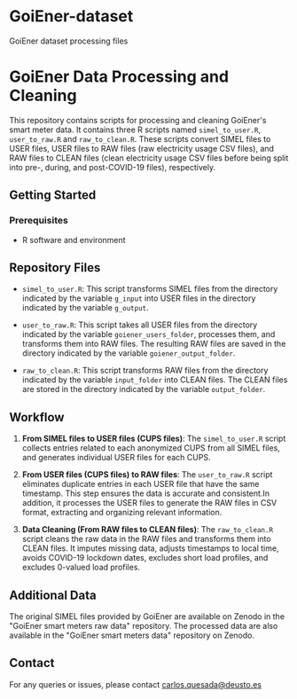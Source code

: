 # GoiEner-dataset
GoiEner dataset processing files

# GoiEner Data Processing and Cleaning

This repository contains scripts for processing and cleaning GoiEner's smart meter data. It contains three R scripts named `simel_to_user.R`, `user_to_raw.R` and `raw_to_clean.R`. These scripts convert SIMEL files to USER files, USER files to RAW files (raw electricity usage CSV files), and RAW files to CLEAN files (clean electricity usage CSV files before being split into pre-, during, and post-COVID-19 files), respectively.

## Getting Started

### Prerequisites

* R software and environment

## Repository Files

* `simel_to_user.R`: This script transforms SIMEL files from the directory indicated by the variable `g_input` into USER files in the directory indicated by the variable `g_output`.

* `user_to_raw.R`: This script takes all USER files from the directory indicated by the variable `goiener_users_folder`, processes them, and transforms them into RAW files. The resulting RAW files are saved in the directory indicated by the variable `goiener_output_folder`.

* `raw_to_clean.R`: This script transforms RAW files from the directory indicated by the variable `input_folder` into CLEAN files. The CLEAN files are stored in the directory indicated by the variable `output_folder`.

## Workflow

1. **From SIMEL files to USER files (CUPS files)**: The `simel_to_user.R` script collects entries related to each anonymized CUPS from all SIMEL files, and generates individual USER files for each CUPS.

2. **From USER files (CUPS files) to RAW files**: The `user_to_raw.R` script eliminates duplicate entries in each USER file that have the same timestamp. This step ensures the data is accurate and consistent.In addition, it processes the USER files to generate the RAW files in CSV format, extracting and organizing relevant information. 

3. **Data Cleaning (From RAW files to CLEAN files)**: The `raw_to_clean.R` script cleans the raw data in the RAW files and transforms them into CLEAN files. It imputes missing data, adjusts timestamps to local time, avoids COVID-19 lockdown dates, excludes short load profiles, and excludes 0-valued load profiles.

## Additional Data

The original SIMEL files provided by GoiEner are available on Zenodo in the "GoiEner smart meters raw data" repository. The processed data are also available in the "GoiEner smart meters data" repository on Zenodo.


## Contact

For any queries or issues, please contact carlos.quesada@deusto.es
